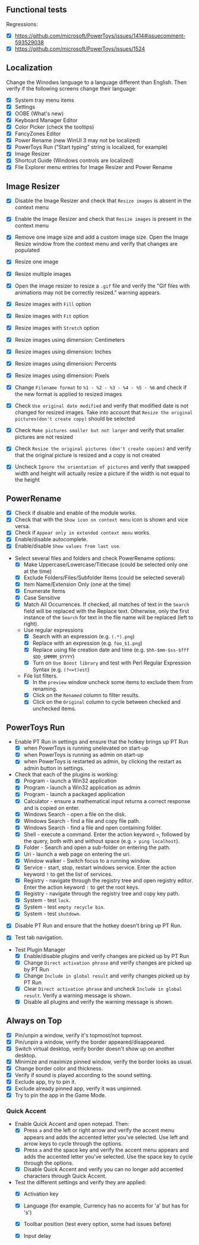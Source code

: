 ## Functional tests

 Regressions:
 - [x] https://github.com/microsoft/PowerToys/issues/1414#issuecomment-593529038
 - [x] https://github.com/microsoft/PowerToys/issues/1524

## Localization
 Change the Winodws language to a language different than English. Then verify if the following screens change their language:
 - [x] System tray menu items
 - [x] Settings
 - [x] OOBE (What's new)
 - [x] Keyboard Manager Editor
 - [x] Color Picker (check the tooltips)
 - [x] FancyZones Editor
 - [x] Power Rename (new WinUI 3 may not be localized)
 - [x] PowerToys Run ("Start typing" string is localized, for example)
 - [x] Image Resizer
 - [x] Shortcut Guide (Windows controls are localized)
 - [x] File Explorer menu entries for Image Resizer and Power Rename

## Image Resizer
- [x] Disable the Image Resizer and check that `Resize images` is absent in the context menu
- [x] Enable the Image Resizer and check that `Resize images` is present in the context menu
- [x] Remove one image size and add a custom image size. Open the Image Resize window from the context menu and verify that changes are populated
- [x] Resize one image
- [x] Resize multiple images
- [x] Open the image resizer to resize a `.gif` file and verify the "Gif files with animations may not be correctly resized." warning appears.

- [x] Resize images with `Fill` option
- [x] Resize images with `Fit` option
- [x] Resize images with `Stretch` option

- [x] Resize images using dimension: Centimeters
- [x] Resize images using dimension: Inches
- [x] Resize images using dimension: Percents
- [x] Resize images using dimension: Pixels

- [x] Change `Filename format` to `%1 - %2 - %3 - %4 - %5 - %6` and check if the new format is applied to resized images
- [x] Check `Use original date modified` and verify that modified date is not changed for resized images. Take into account that `Resize the original pictures(don't create copy)` should be selected
- [x] Check `Make pictures smaller but not larger` and verify that smaller pictures are not resized
- [x] Check `Resize the original pictures (don't create copies)` and verify that the original picture is resized and a copy is not created
- [x] Uncheck `Ignore the orientation of pictures` and verify that swapped width and height will actually resize a picture if the width is not equal to the height

## PowerRename
- [x] Check if disable and enable of the module works.
- [x] Check that with the `Show icon on context menu` icon is shown and vice versa.
- [x] Check if `Appear only in extended context menu` works.
- [x] Enable/disable autocomplete.
- [x] Enable/disable `Show values from last use`.
* Select several files and folders and check PowerRename options:
    - [x] Make Uppercase/Lowercase/Titlecase (could be selected only one at the time)
    - [x] Exclude Folders/Files/Subfolder Items (could be selected several)
    - [x] Item Name/Extension Only (one at the time)
    - [x] Enumerate Items
    - [x] Case Sensitive
    - [x] Match All Occurrences. If checked, all matches of text in the `Search` field will be replaced with the Replace text. Otherwise, only the first instance of the `Search` for text in the file name will be replaced (left to right).
    * Use regular expressions
        - [x] Search with an expression (e.g. `(.*).png`)
        - [x] Replace with an expression (e.g. `foo_$1.png`)
        - [x] Replace using file creation date and time (e.g. `$hh-$mm-$ss-$fff` `$DD_$MMMM_$YYYY`)
        - [x] Turn on `Use Boost library` and test with Perl Regular Expression Syntax (e.g. `(?<=t)est`)
    * File list filters.
        - [x] In the `preview` window uncheck some items to exclude them from renaming.
        - [x] Click on the `Renamed` column to filter results.
        - [x] Click on the `Original` column to cycle between checked and unchecked items.

## PowerToys Run

 * Enable PT Run in settings and ensure that the hotkey brings up PT Run
   - [x] when PowerToys is running unelevated on start-up
   - [x] when PowerToys is running as admin on start-up
   - [x] when PowerToys is restarted as admin, by clicking the restart as admin button in settings.
 * Check that each of the plugins is working:
   - [x] Program - launch a Win32 application
   - [x] Program - launch a Win32 application as admin
   - [x] Program - launch a packaged application
   - [X] Calculator - ensure a mathematical input returns a correct response and is copied on enter.
   - [X] Windows Search - open a file on the disk.
   - [x] Windows Search - find a file and copy file path.
   - [x] Windows Search - find a file and open containing folder.
   - [x] Shell - execute a command. Enter the action keyword `>`, followed by the query, both with and without space (e.g. `> ping localhost`).
   - [x] Folder - Search and open a sub-folder on entering the path.
   - [x] Uri - launch a web page on entering the uri.
   - [x] Window walker - Switch focus to a running window.
   - [x] Service - start, stop, restart windows service. Enter the action keyword `!` to get the list of services.
   - [x] Registry - navigate through the registry tree and open registry editor. Enter the action keyword `:` to get the root keys.
   - [x] Registry - navigate through the registry tree and copy key path.
   - [x] System - test `lock`.
   - [x] System - test `empty recycle bin`.
   - [x] System - test `shutdown`.

 - [x] Disable PT Run and ensure that the hotkey doesn't bring up PT Run.

 - [x] Test tab navigation.

 * Test Plugin Manager
   - [x] Enable/disable plugins and verify changes are picked up by PT Run
   - [x] Change `Direct activation phrase` and verify changes are picked up by PT Run
   - [x] Change `Include in global result` and verify changes picked up by PT Run
   - [x] Clear `Direct activation phrase` and uncheck `Include in global result`. Verify a warning message is shown.
   - [x] Disable all plugins and verify the warning message is shown.

## Always on Top
 - [x] Pin/unpin a window, verify it's topmost/not topmost.
 - [x] Pin/unpin a window, verify the border appeared/disappeared.
 - [x] Switch virtual desktop, verify border doesn't show up on another desktop.
 - [x] Minimize and maximize pinned window, verify the border looks as usual.
 - [x] Change border color and thickness.
 - [x] Verify if sound is played according to the sound setting.
 - [x] Exclude app, try to pin it.
 - [x] Exclude already pinned app, verify it was unpinned.
 - [x] Try to pin the app in the Game Mode.

### Quick Accent
 * Enable Quick Accent and open notepad. Then:
   - [x] Press `a` and the left or right arrow and verify the accent menu appears and adds the accented letter you've selected. Use left and arrow keys to cycle through the options.
   - [x] Press `a` and the space key and verify the accent menu appears and adds the accented letter you've selected. Use the space key to cycle through the options.
   - [x] Disable Quick Accent and verify you can no longer add accented characters through Quick Accent.
 * Test the different settings and verify they are applied:
   - [x] Activation key
   - [x] Language (for example, Currency has no accents for 'a' but has for 's')
   - [x] Toolbar position (test every option, some had issues before)
   - [x] Input delay

